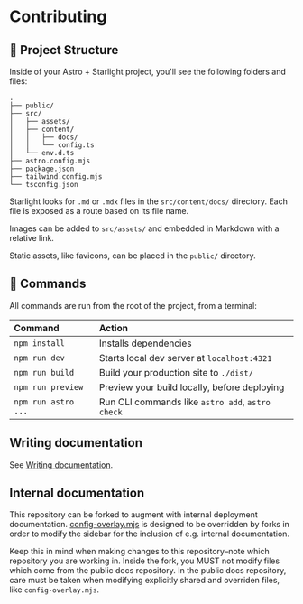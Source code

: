 # Contributing

## 🚀 Project Structure

Inside of your Astro + Starlight project, you'll see the following folders and files:

```
.
├── public/
├── src/
│   ├── assets/
│   ├── content/
│   │   ├── docs/
│   │   └── config.ts
│   └── env.d.ts
├── astro.config.mjs
├── package.json
├── tailwind.config.mjs
└── tsconfig.json
```

Starlight looks for `.md` or `.mdx` files in the `src/content/docs/` directory. Each file is exposed as a route based on its file name.

Images can be added to `src/assets/` and embedded in Markdown with a relative link.

Static assets, like favicons, can be placed in the `public/` directory.

## 🧞 Commands

All commands are run from the root of the project, from a terminal:

| Command             | Action                                           |
| :------------------ | :----------------------------------------------- |
| `npm install`       | Installs dependencies                            |
| `npm run dev`       | Starts local dev server at `localhost:4321`      |
| `npm run build`     | Build your production site to `./dist/`          |
| `npm run preview`   | Preview your build locally, before deploying     |
| `npm run astro ...` | Run CLI commands like `astro add`, `astro check` |

## Writing documentation

See [Writing documentation](src/content/docs/contributing/documentation.mdx).

## Internal documentation

This repository can be forked to augment with internal deployment documentation. [config-overlay.mjs](config-overlay.mjs) is designed to be overridden by forks in order to modify the sidebar for the inclusion of e.g. internal documentation.

Keep this in mind when making changes to this repository–note which repository you are working in. Inside the fork, you MUST not modify files which come from the public docs repository. In the public docs repository, care must be taken when modifying explicitly shared and overriden files, like `config-overlay.mjs`.
